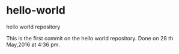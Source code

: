 # hello-world
hello world repository


This is the first commit on the hello world repository.
Done on 28 th May,2016 at 4:36 pm.
